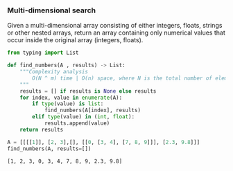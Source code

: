 ### Multi-dimensional search
Given a multi-dimensional array consisting of either integers, floats, strings or other nested arrays, return an array containing only numerical values that occur inside the original array (integers, floats).


```python
from typing import List

def find_numbers(A , results) -> List:
    """Complexity analysis
        O(N ^ m) time | O(n) space, where N is the total number of elements in the outer array A, and m is the number of the highest dimensions in the array.
    """
    results = [] if results is None else results
    for index, value in enumerate(A):
        if type(value) is list:
            find_numbers(A[index], results)
        elif type(value) in (int, float):
            results.append(value) 
    return results
```


```python
A = [[[[1]], [2, 3],[], [[0, [3, 4], [7, 8, 9]]], [2.3, 9.8]]]
find_numbers(A, results=[])
```




    [1, 2, 3, 0, 3, 4, 7, 8, 9, 2.3, 9.8]




```python

```
